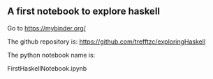 ## A first notebook to explore haskell

Go to 
 https://mybinder.org/

 The github repository is:
  https://github.com/trefftzc/exploringHaskell

  The python notebook name is:

  FirstHaskellNotebook.ipynb
